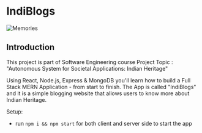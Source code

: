 # IndiBlogs

![Memories]([https://github.com/HarshT18/IndiBlogs_/blob/master/ss%20search%20tags.png])

## Introduction

This project is part of Software Engineering course
Project Topic : "Autonomous System for Societal
 Applications: Indian Heritage"

Using React, Node.js, Express & MongoDB you'll learn how to build a Full Stack MERN Application - from start to finish. The App is called "IndiBlogs" and it is a simple blogging website that allows users to know more about Indian Heritage.

Setup:
- run ```npm i && npm start``` for both client and server side to start the app

